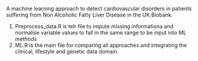 A machine learning approach to detect cardiovascular disorders in patients suffering from Non Alcoholic Fatty Liver Disease in the UK Biobank.


1. Preprocess_data.R is teh file to impute missing informationa and normalise variable values to fall in the same range to be input into ML methods
2. ML.R is the main file for comparing all approaches and integrating the clinical, lifestyle and genetic data domain. 



